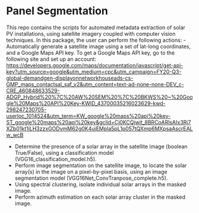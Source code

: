 # Panel Segmentation

This repo contains the scripts for automated metadata extraction of solar PV installations, 
using satellite imagery coupled with computer vision techniques. In this package, the user
can perform the following actions:
-Automatically generate a satellite image using a set of lat-long coordinates, and a Google 
Maps API key. To get a Google Maps API key, go to the following site and set up an account:
https://developers.google.com/maps/documentation/javascript/get-api-key?utm_source=google&utm_medium=cpc&utm_campaign=FY20-Q3-global-demandgen-displayonnetworkhouseads-cs-GMP_maps_contactsal_saf_v2&utm_content=text-ad-none-none-DEV_c-CRE_460848633529-ADGP_Hybrid%20%7C%20AW%20SEM%20%7C%20BKWS%20~%20Google%20Maps%20API%20Key-KWID_43700035216023629-kwd-298247230705-userloc_1014524&utm_term=KW_google%20maps%20api%20key-ST_google%20maps%20api%20key&gclid=Cj0KCQjwit_8BRCoARIsAIx3Rj7XZb01kt1iLH3zzxGODvmM62g0K4ujEMpla5pL1p057tQXmp6MXpsaAscrEALw_wcB
- Determine the presence of a solar array in the satellite image (boolean True/False), using a 
classification model (VGG16_classification_model.h5).
- Perform image segmentation on the satellite image, to locate the solar array(s) in the 
image on a pixel-by-pixel basis, using an image segmentation model (VGG16Net_ConvTranpose_complete.h5).
- Using spectral clustering, isolate individual solar arrays in the masked image.
- Perform azimuth estimation on each solar array cluster in the masked image.





